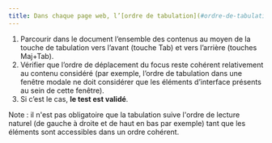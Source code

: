 ```yaml
---
title: Dans chaque page web, l’[ordre de tabulation](#ordre-de-tabulation) dans le contenu est-il [cohérent](#comprehensible-ordre-de-lecture) ?
---
```


1. Parcourir dans le document l’ensemble des contenus au moyen de la touche de tabulation vers l’avant (touche Tab) et vers l’arrière (touches Maj+Tab).
2. Vérifier que l’ordre de déplacement du focus reste cohérent relativement au contenu considéré (par exemple, l’ordre de tabulation dans une fenêtre modale ne doit considérer que les éléments d’interface présents au sein de cette fenêtre).
3. Si c’est le cas, **le test est validé**.

Note : il n'est pas obligatoire que la tabulation suive l'ordre de lecture naturel (de gauche à droite et de haut en bas par exemple) tant que les éléments sont accessibles dans un ordre cohérent.
